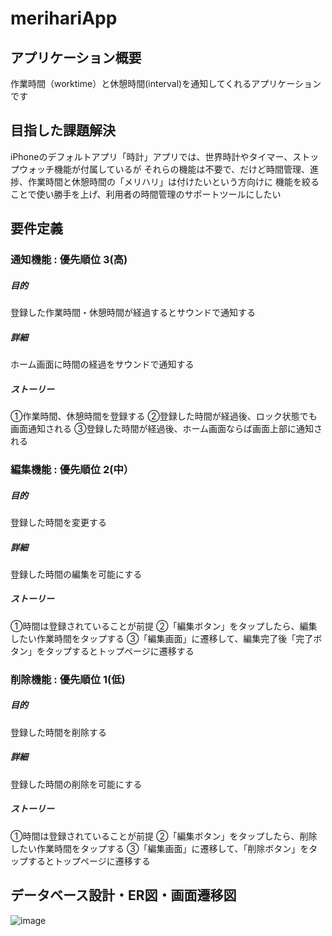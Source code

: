 # merihariApp


## アプリケーション概要

作業時間（worktime）と休憩時間(interval)を通知してくれるアプリケーションです


## 目指した課題解決

iPhoneのデフォルトアプリ「時計」アプリでは、世界時計やタイマー、ストップウォッチ機能が付属しているが
それらの機能は不要で、だけど時間管理、進捗、作業時間と休憩時間の「メリハリ」は付けたいという方向けに
機能を絞ることで使い勝手を上げ、利用者の時間管理のサポートツールにしたい


## 要件定義

### 通知機能 : 優先順位 3(高)

##### 目的
登録した作業時間・休憩時間が経過するとサウンドで通知する

##### 詳細
ホーム画面に時間の経過をサウンドで通知する

##### ストーリー
①作業時間、休憩時間を登録する
②登録した時間が経過後、ロック状態でも画面通知される
③登録した時間が経過後、ホーム画面ならば画面上部に通知される


### 編集機能 : 優先順位 2(中）

##### 目的
登録した時間を変更する

##### 詳細
登録した時間の編集を可能にする

##### ストーリー
①時間は登録されていることが前提
②「編集ボタン」をタップしたら、編集したい作業時間をタップする
③「編集画面」に遷移して、編集完了後「完了ボタン」をタップするとトップページに遷移する


### 削除機能 : 優先順位 1(低)

##### 目的
登録した時間を削除する

##### 詳細
登録した時間の削除を可能にする

##### ストーリー
①時間は登録されていることが前提
②「編集ボタン」をタップしたら、削除したい作業時間をタップする
③「編集画面」に遷移して、「削除ボタン」をタップするとトップページに遷移する


## データベース設計・ER図・画面遷移図

![image](https://user-images.githubusercontent.com/70357590/96348728-d4e0f580-10e5-11eb-8c8d-3bd2b185b9d7.png)
